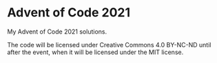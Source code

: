 # Advent of Code 2021
My Advent of Code 2021 solutions.

The code will be licensed under Creative Commons 4.0 BY-NC-ND until after the event, when it will be licensed under the MIT license.
